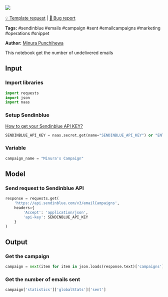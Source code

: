<a href="https://app.naas.ai/user-redirect/naas/downloader?url=https://raw.githubusercontent.com/jupyter-naas/awesome-notebooks/master/Sendinblue/Sendinblue_Get_no_of_emails_sent.ipynb" target="_parent"><img src="https://naasai-public.s3.eu-west-3.amazonaws.com/open_in_naas.svg"/></a><br><br><a href="https://github.com/jupyter-naas/awesome-notebooks/issues/new?assignees=&labels=&template=template-request.md&title=Tool+-+Action+of+the+notebook+">💡 Template request</a> | <a href="https://github.com/jupyter-naas/awesome-notebooks/issues/new?assignees=&labels=&template=bug_report.md&title=Sendinblue+-+Get+no+of+emails+sent:+Error+short+description">🚨 Bug report</a>

**Tags:** #sendinblue #emails #campaign #sent #emailcampaigns #marketing #operations #snippet

**Author:** [Minura Punchihewa](https://www.linkedin.com/in/minurapunchihewa/)

This notebook get the number of undelivered emails

## Input

### Import libraries


```python
import requests
import json
import naas
```

### Setup Sendinblue
[How to get your Sendinblue API KEY?](https://developers.sendinblue.com/docs#:~:text=Generate%20your%20API%20key%20to,key%20%60api%2Dkey%60.)


```python
SENDINBLUE_API_KEY = naas.secret.get(name="SENDINBLUE_API_KEY") or "ENTER_YOUR_SENDINBLUE_API_KEY"
```

### Variable


```python
campaign_name = "Minura's Campaign"
```

## Model

### Send request to Sendinblue API


```python
response = requests.get(
    'https://api.sendinblue.com/v3/emailCampaigns',
    headers={
        'Accept': 'application/json',
        'api-key': SENDINBLUE_API_KEY
    }
)
```

## Output

### Get the campaign


```python
campaign = next(item for item in json.loads(response.text)['campaigns'] if item["name"] == campaign_name)
```

### Get the number of emails sent


```python
campaign['statistics']['globalStats']['sent']
```
